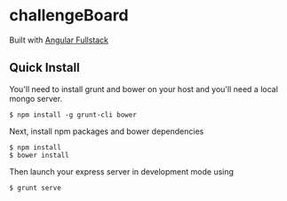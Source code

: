 # challengeBoard
Built with [Angular Fullstack][1] 

## Quick Install
You'll need to install grunt and bower on your host and you'll need a local mongo server.

    $ npm install -g grunt-cli bower

Next, install npm packages and bower dependencies

    $ npm install
    $ bower install
Then launch your express server in development mode using

    $ grunt serve

[1]: https://github.com/DaftMonk/generator-angular-fullstack
